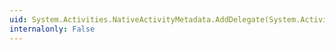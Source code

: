 ```yaml
---
uid: System.Activities.NativeActivityMetadata.AddDelegate(System.Activities.ActivityDelegate)
internalonly: False
---
```

